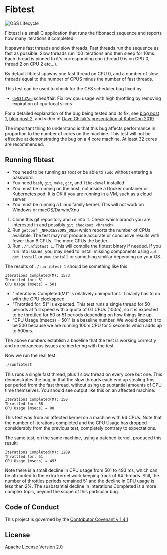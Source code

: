 # Fibtest

![OSS Lifecycle](https://img.shields.io/osslifecycle/indeedeng/fibtest.svg)

Fibtest is a small C application that runs the fibonacci sequence and reports
how many iterations it completed.

It spawns fast threads and slow threads.  Fast threads run the sequence as fast
as possible.  Slow threads run 100 iterations and then sleep for 10ms.  Each
thread is pinned to it's corresponding cpu (thread 0 is on CPU 0, thread 2 on
CPU 2 etc...).

By default fibtest spawns one fast thread on CPU 0, and a number of slow
threads equal to the number of CPUS minus the number of fast threads.

This test can be used to check for the CFS scheduler bug fixed by

- [`de53fd7ae`](https://git.kernel.org/pub/scm/linux/kernel/git/torvalds/linux.git/commit/?id=de53fd7aedb100f03e5d2231cfce0e4993282425)
  sched/fair: Fix low cpu usage with high throttling by removing expiration of cpu-local slices 
  
For a detailed explanation of the bug being tested and its fix, 
see [blog post 1](https://engineering.indeedblog.com/blog/2019/12/unthrottled-fixing-cpu-limits-in-the-cloud/),
[blog post 2](https://engineering.indeedblog.com/blog/2019/12/cpu-throttling-regression-fix/),
and video of [Dave Chiluk's presentation at KubeCon 2019](https://youtu.be/UE7QX98-kO0).

The important thing to understand is that this bug affects performance in proportion
to the number of cores on the machine. This test will not be effective at demonstrating 
the bug on a 4 core machine. At least 32 cores are recommended.

## Running fibtest

- You need to be running as root or be able to `sudo` without entering a password.
- You need `bash`, `git`, `make`, `gcc`, and `libc-devel` installed.
- You must be running on the host, not inside a Docker container or Kubernetes pod. 
It is OK if you are running in a VM, such as a cloud server. 
- You must be running a Linux family kernel. This will not work on Windows or 
macOS/Darwin/Xnu

1. Clone this git repository and `cd` into it. Check which branch you are interested in
and possibly `git checkout <branch>`. 
2. Run `getconf _NPROCESSORS_ONLN` which reports the number of CPUs available. The test 
may not produce accurate or conclusive results with fewer than 8 CPUs. The more CPUs the better.
3. Run `./runfibtest 1`. This will compile the fibtest binary if needed. If you run
into issues, you may need to install missing components using `apt-get install` or `yum isntall`
or something simlilar depending on your OS.

The results of `./runfibtest 1` should be something like this:
```
Iterations Completed(M): 1573 
Throttled for: 51 
CPU Usage (msecs) = 501
```

- "Interations Completed(M)" is relatively unimportant. It mainly has to do with the 
CPU clockspeed. 
- "Throttled for: 51" is expected. This test runs a single thread for 50 periods at full speed with a 
quota of 0.1 CPUs (100m), so it is expected to be throttled for 50 or 51 periods depending on how things
line up.
- "CPU Usage (msecs) = 501" is a baseline number. We would expect it to be 500 because we are running
100m CPU for 5 seconds which adds up to 500ms. 

The above numbers establish a baseline that the test is working correctly and no extraneous issues are
inerfering with the test.

Now we run the real test:
```
./runfibtest
```

This runs a single fast thread, plus 1 slow thread on every core but one. This demonstrates the bug, in that 
the slow threads each end up stealing 1ms per period from the fast thread, without using up 
subtantial amounts of CPU time themselves. You should see output like this on an affected machine:
```
Iterations Completed(M): 150 
Throttled for: 58 
CPU Usage (msecs) = 88
```
This test was from an affected kernel on a machine with 64 CPUs.
Note that the number of Iterations completed and the CPU Usage has dropped considerably from the 
previous test, completely contrary to expectations. 

The same test, on the same machine, using a patched kernel, produced this result:
```
Iterations Completed(M): 1209 
Throttled for: 51 
CPU Usage (msecs) = 493
```
Note there is a small decline in CPU usage from 501 to 493 ms, which can be attributed to the
extra kernel work keeping track of 64 threads. Still, the number of throttles periods remained 51
and the decline in CPU usage is less than 2%. The susbstantial decline in Interations Completed 
is a more complex topic, beyond the scope of this particular bug.

## Code of Conduct
This project is governed by the [Contributor Covenant v 1.4.1](CODE_OF_CONDUCT.md)

## License

[Apache License Version 2.0](https://github.com/indeedeng/throttletest/blob/master/LICENSE)
